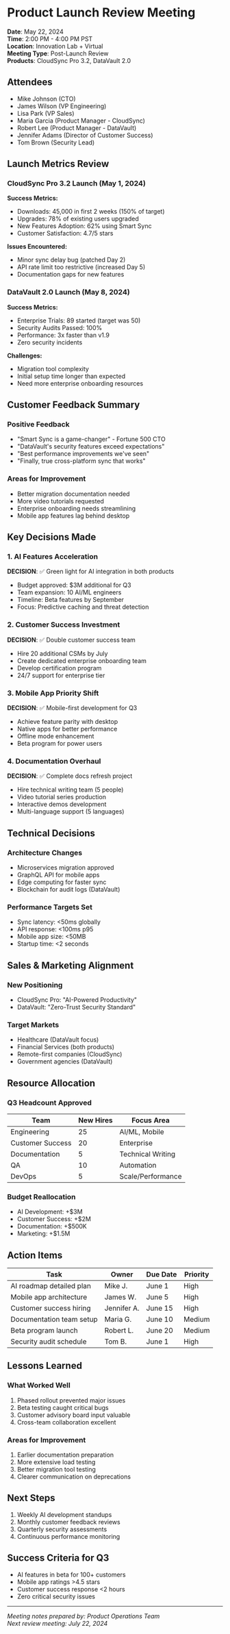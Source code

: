 # Product Launch Review Meeting

**Date**: May 22, 2024  
**Time**: 2:00 PM - 4:00 PM PST  
**Location**: Innovation Lab + Virtual  
**Meeting Type**: Post-Launch Review  
**Products**: CloudSync Pro 3.2, DataVault 2.0

## Attendees
- Mike Johnson (CTO)
- James Wilson (VP Engineering)
- Lisa Park (VP Sales)
- Maria Garcia (Product Manager - CloudSync)
- Robert Lee (Product Manager - DataVault)
- Jennifer Adams (Director of Customer Success)
- Tom Brown (Security Lead)

## Launch Metrics Review

### CloudSync Pro 3.2 Launch (May 1, 2024)

**Success Metrics:**
- Downloads: 45,000 in first 2 weeks (150% of target)
- Upgrades: 78% of existing users upgraded
- New Features Adoption: 62% using Smart Sync
- Customer Satisfaction: 4.7/5 stars

**Issues Encountered:**
- Minor sync delay bug (patched Day 2)
- API rate limit too restrictive (increased Day 5)
- Documentation gaps for new features

### DataVault 2.0 Launch (May 8, 2024)

**Success Metrics:**
- Enterprise Trials: 89 started (target was 50)
- Security Audits Passed: 100%
- Performance: 3x faster than v1.9
- Zero security incidents

**Challenges:**
- Migration tool complexity
- Initial setup time longer than expected
- Need more enterprise onboarding resources

## Customer Feedback Summary

### Positive Feedback
- "Smart Sync is a game-changer" - Fortune 500 CTO
- "DataVault's security features exceed expectations"
- "Best performance improvements we've seen"
- "Finally, true cross-platform sync that works"

### Areas for Improvement
- Better migration documentation needed
- More video tutorials requested
- Enterprise onboarding needs streamlining
- Mobile app features lag behind desktop

## Key Decisions Made

### 1. AI Features Acceleration
**DECISION**: ✅ Green light for AI integration in both products
- Budget approved: $3M additional for Q3
- Team expansion: 10 AI/ML engineers
- Timeline: Beta features by September
- Focus: Predictive caching and threat detection

### 2. Customer Success Investment
**DECISION**: ✅ Double customer success team
- Hire 20 additional CSMs by July
- Create dedicated enterprise onboarding team
- Develop certification program
- 24/7 support for enterprise tier

### 3. Mobile App Priority Shift
**DECISION**: ✅ Mobile-first development for Q3
- Achieve feature parity with desktop
- Native apps for better performance
- Offline mode enhancement
- Beta program for power users

### 4. Documentation Overhaul
**DECISION**: ✅ Complete docs refresh project
- Hire technical writing team (5 people)
- Video tutorial series production
- Interactive demos development
- Multi-language support (5 languages)

## Technical Decisions

### Architecture Changes
- Microservices migration approved
- GraphQL API for mobile apps
- Edge computing for faster sync
- Blockchain for audit logs (DataVault)

### Performance Targets Set
- Sync latency: <50ms globally
- API response: <100ms p95
- Mobile app size: <50MB
- Startup time: <2 seconds

## Sales & Marketing Alignment

### New Positioning
- CloudSync Pro: "AI-Powered Productivity"
- DataVault: "Zero-Trust Security Standard"

### Target Markets
- Healthcare (DataVault focus)
- Financial Services (both products)
- Remote-first companies (CloudSync)
- Government agencies (DataVault)

## Resource Allocation

### Q3 Headcount Approved
| Team | New Hires | Focus Area |
|------|-----------|------------|
| Engineering | 25 | AI/ML, Mobile |
| Customer Success | 20 | Enterprise |
| Documentation | 5 | Technical Writing |
| QA | 10 | Automation |
| DevOps | 5 | Scale/Performance |

### Budget Reallocation
- AI Development: +$3M
- Customer Success: +$2M
- Documentation: +$500K
- Marketing: +$1.5M

## Action Items

| Task | Owner | Due Date | Priority |
|------|-------|----------|----------|
| AI roadmap detailed plan | Mike J. | June 1 | High |
| Mobile app architecture | James W. | June 5 | High |
| Customer success hiring | Jennifer A. | June 15 | High |
| Documentation team setup | Maria G. | June 10 | Medium |
| Beta program launch | Robert L. | June 20 | Medium |
| Security audit schedule | Tom B. | June 1 | High |

## Lessons Learned

### What Worked Well
1. Phased rollout prevented major issues
2. Beta testing caught critical bugs
3. Customer advisory board input valuable
4. Cross-team collaboration excellent

### Areas for Improvement
1. Earlier documentation preparation
2. More extensive load testing
3. Better migration tool testing
4. Clearer communication on deprecations

## Next Steps

1. Weekly AI development standups
2. Monthly customer feedback reviews
3. Quarterly security assessments
4. Continuous performance monitoring

## Success Criteria for Q3

- AI features in beta for 100+ customers
- Mobile app ratings >4.5 stars
- Customer success response <2 hours
- Zero critical security issues

---
*Meeting notes prepared by: Product Operations Team  
Next review meeting: July 22, 2024*
